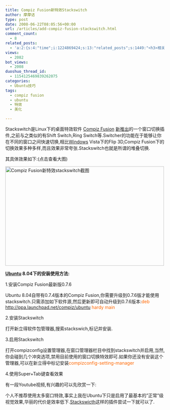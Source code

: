 ```yaml
---
title: Compiz Fusion新特效Stackswitch
author: 摩摩诘
type: post
date: 2008-06-22T08:05:56+00:00
url: /articles/add-compiz-fusion-stackswitch.html
comment_count:
  - 8
related_posts:
  - 'a:2:{s:4:"time";i:1224869424;s:13:"related_posts";s:1449:"<h3>相关日志</h3><ul class="related_post"><li><a href="http://www.digglife.cn/articles/install-compiz-fusion-and-trouble-shooting-part2-2.html" title="Ubuntu Compiz Fusion安装和常见问题解决 Part.2">Ubuntu Compiz Fusion安装和常见问题解决 Part.2</a></li><li><a href="http://www.digglife.cn/articles/install-compiz-fusion-and-trouble-shooting-part1-2.html" title="Ubuntu Compiz Fusion安装和常见问题解决 Part.1">Ubuntu Compiz Fusion安装和常见问题解决 Part.1</a></li><li><a href="http://www.digglife.cn/articles/vista-task-tips.html" title="给Window XP添加Vista风格的任务栏预览">给Window XP添加Vista风格的任务栏预览</a></li><li><a href="http://www.digglife.cn/articles/%e5%9c%a8linux%e4%b8%8b%e4%bd%bf%e7%94%a8beryl%e5%ae%9e%e7%8e%b0vista%e6%95%88%e6%9e%9c.html" title="ubuntu 6.10 edgy beryl安装日志">ubuntu 6.10 edgy beryl安装日志</a></li><li><a href="http://www.digglife.cn/articles/vista-theme-visual-style-download.html" title="7个漂亮的Vista主题(视觉样式)下载">7个漂亮的Vista主题(视觉样式)下载</a></li><li><a href="http://www.digglife.cn/articles/wallpaper-windows7.html" title="9枚Windows 7高清壁纸">9枚Windows 7高清壁纸</a></li><li><a href="http://www.digglife.cn/articles/ubuntu-windows-xp-vista-firefox-profile.html" title="Ubuntu,Windows Vista和XP共享Firefox配置文件">Ubuntu,Windows Vista和XP共享Firefox配置文件</a></li></ul>";}'
views:
  - 2082
bot_views:
  - 2008
duoshuo_thread_id:
  - 1154125469839262075
categories:
  - Ubuntu技巧
tags:
  - compiz fusion
  - ubuntu
  - 特效
  - 美化

---
```

Stackswitch是Linux下的桌面特效软件 <a title="compiz fusion相关日志" href="https://www.digglife.net/articles/tag/compiz-fusion" target="_blank">Compiz Fusion</a> <a title="Just another switcher: Stackswitch" href="http://dev.compiz-fusion.org/~onestone/blog/?p=12" target="_blank">新推出</a>的一个窗口切换插件,之前与之类似的有Shift Switch,Ring Switch等.Switcher的功能在于能够让你在不同的窗口之间快速切换,相比<a title="Windows技巧" href="https://www.digglife.net/articles/category/windows-tricks" target="_blank">Windows</a> Vista下的Flip 3D,Compiz Fusion下的切换效果多种多样,而且效果非常夸张.Stackswitch也就是所谓的堆叠切换.

其具体效果如下:(点击查看大图)

<!--more-->

[<img style="vertical-align: text-bottom;" src="http://digglife.qiniudn.com/qiniu/2550/image/a030be541318573430265693773600b9.jpg" alt="Compiz Fusion新特效stackswitch截图" width="500" height="312" />][1]

**<a title="Ubuntu技巧" href="https://www.digglife.net/articles/category/about_ubuntu" target="_blank">Ubuntu</a> 8.04下的安装使用方法:**

1.安装Compiz Fusion最新版0.7.6

Ubuntu 8.04自带有0.7.4版本的Compiz Fusion,你需要升级到0.7.6版才能使用stackswitch.只需添加如下软件源,然后更新即可自动升级到0.7.6版本:<span style="color: #ff6600;">deb http://ppa.launchpad.net/compiz/ubuntu hardy main</span>

2.安装Stackswitch

打开新立得软件包管理器,搜索stackswich,标记并安装.

3.启用Stackswitch

打开compizconfig设置管理器,在窗口管理器栏目中找到stackswitch并启用,当然,你会碰到几个冲突选项,禁用目前使用的窗口切换特效即可.如果你还没有安装这个管理器,可以在新立得中标记安装<span style="color: #ff6600;">compizconfig-setting-manager</span>

4.使用Super+Tab键查看效果

有一段Youtube视频,有兴趣的可以先欣赏一下:
  


个人不推荐使用太多窗口特效,事实上我在Ubuntu下只是启用了最基本的&#8221;正常&#8221;级视觉效果,华丽的代价是效率低下.<a title="Compiz Fusion新特效Stackswitch" href="https://www.digglife.net/articles/add-compiz-fusion-stackswitch.html" target="_self">Stackswicth</a>这样的插件尝试一下就可以了.

 [1]: http://www.bababian.com/photozoom.sl?pictureid=BD37B7765B51650BF8257B56EC2F0BC8DT&size=5&viewID=B1E9FC10C6126F1235669209174F8D53UR "compiz fusion新特效stackswitch截图"